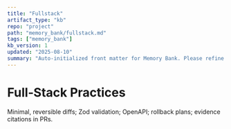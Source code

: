 ```yaml
---
title: "Fullstack"
artifact_type: "kb"
repo: "project"
path: "memory_bank/fullstack.md"
tags: ["memory_bank"]
kb_version: 1
updated: "2025-08-10"
summary: "Auto-initialized front matter for Memory Bank. Please refine the summary."
---
```


# Full‑Stack Practices

Minimal, reversible diffs; Zod validation; OpenAPI; rollback plans; evidence citations in PRs.
